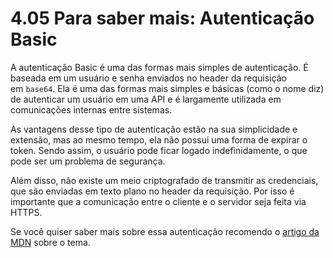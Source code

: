 # 4.05 Para saber mais: Autenticação Basic

A autenticação Basic é uma das formas mais simples de autenticação. É baseada em um usuário e senha enviados no header da requisição em `base64`. Ela é uma das formas mais simples e básicas (como o nome diz) de autenticar um usuário em uma API e é largamente utilizada em comunicações internas entre sistemas.

As vantagens desse tipo de autenticação estão na sua simplicidade e extensão, mas ao mesmo tempo, ela não possui uma forma de expirar o token. Sendo assim, o usuário pode ficar logado indefinidamente, o que pode ser um problema de segurança.

Além disso, não existe um meio criptografado de transmitir as credenciais, que são enviadas em texto plano no header da requisição. Por isso é importante que a comunicação entre o cliente e o servidor seja feita via HTTPS.

Se você quiser saber mais sobre essa autenticação recomendo o [artigo da MDN](https://developer.mozilla.org/pt-BR/docs/Web/HTTP/Authentication) sobre o tema.